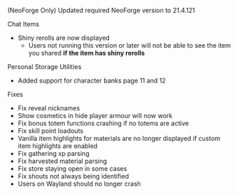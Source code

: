 (NeoForge Only) Updated required NeoForge version to 21.4.121

Chat Items
- Shiny rerolls are now displayed
  - Users not running this version or later will not be able to see the item you shared **if the item has shiny rerolls**

Personal Storage Utilities
- Added support for character banks page 11 and 12

Fixes
- Fix reveal nicknames
- Show cosmetics in hide player armour will now work
- Fix bonus totem functions crashing if no totems are active
- Fix skill point loadouts
- Vanilla item highlights for materials are no longer displayed if custom item highlights are enabled
- Fix gathering xp parsing
- Fix harvested material parsing
- Fix store staying open in some cases
- Fix shouts not always being identified
- Users on Wayland should no longer crash
